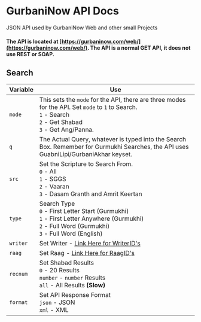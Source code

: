 # GurbaniNow API Docs
JSON API used by GurbaniNow Web and other small Projects

#### The API is located at [https://gurbaninow.com/web/](https://gurbaninow.com/web/). The API is a normal GET API, it does not use REST or SOAP.

## Search

| Variable | Use                                                                                                                                                              |
|----------|------------------------------------------------------------------------------------------------------------------------------------------------------------------|
| `mode`   | This sets the `mode` for the API, there are three modes for the API. Set `mode` to `1` to Search.<br> `1` - Search<br> `2` - Get Shabad<br> `3` - Get Ang/Panna. |
| `q`      | The Actual Query, whatever is typed into the Search Box. Remember for Gurmukhi Searches, the API uses GuabniLipi/GurbaniAkhar keyset.                            |
| `src`    | Set the Scripture to Search From.<br>`0` - All<br> `1` - SGGS<br> `2` - Vaaran<br> `3` - Dasam Granth and Amrit Keertan                                          |
| `type`   | Search Type<br> `0` - First Letter Start (Gurmukhi)<br> `1` - First Letter Anywhere (Gurmukhi)<br> `2` - Full Word (Gurmukhi)<br> `3` - Full Word (English)      |
| `writer` | Set Writer - [Link Here for WriterID's]()                                                                                                                        |
| `raag`   | Set Raag - [Link Here for RaagID's]()                                                                                                                            |
| `recnum` | Set Shabad Results<br> `0` - 20 Results<br> `number` - `number` Results<br> `all` - All Results **(Slow)**                                                       |
| `format` | Set API Response Format<br> `json` - JSON<br> `xml` - XML                                                                                                        |
